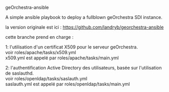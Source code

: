 geOrchestra-ansible

A simple ansible playbook to deploy a fullblown geOrchestra SDI instance.

la version originale est ici : https://github.com/landryb/georchestra-ansible

cette branche prend en charge :

1: l'utilisation d'un certificat X509 pour le serveur geOrchestra.  
voir roles/apache/tasks/x509.yml  
x509.yml est appelé par roles/apache/tasks/main.yml

2: l'authentification Active Directory des utilisateurs, basée sur l'utilisation de saslauthd.   
voir roles/openldap/tasks/saslauth.yml  
saslauth.yml est appelé par roles/openldap/tasks/main.yml

